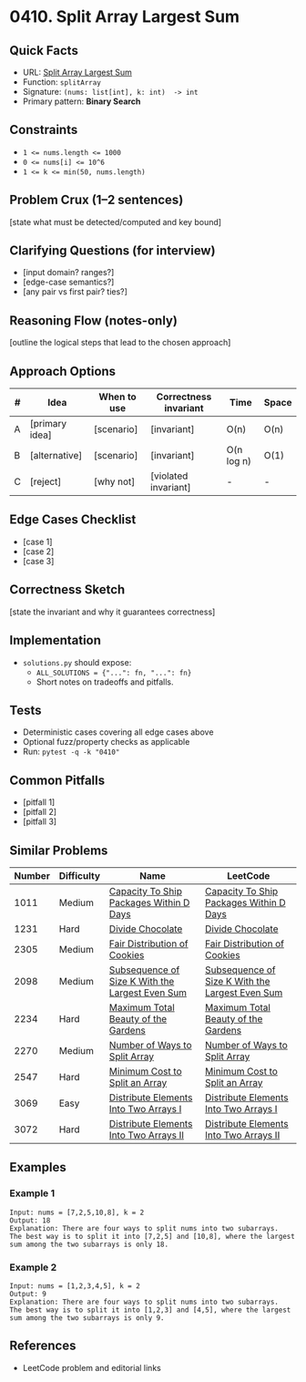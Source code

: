 # 0410. Split Array Largest Sum

## Quick Facts

- URL: [Split Array Largest Sum](https://leetcode.com/problems/split-array-largest-sum/)
- Function: `splitArray`
- Signature: `(nums: list[int], k: int)  -> int`
- Primary pattern: **Binary Search**

## Constraints

- `1 <= nums.length <= 1000`
- `0 <= nums[i] <= 10^6`
- `1 <= k <= min(50, nums.length)`

## Problem Crux (1–2 sentences)

[state what must be detected/computed and key bound]

## Clarifying Questions (for interview)

- [input domain? ranges?]
- [edge-case semantics?]
- [any pair vs first pair? ties?]

## Reasoning Flow (notes-only)

[outline the logical steps that lead to the chosen approach]

## Approach Options

| # | Idea | When to use | Correctness invariant | Time | Space |
|---|------|-------------|-----------------------|------|-------|
| A | [primary idea] | [scenario] | [invariant] | O(n) | O(n) |
| B | [alternative] | [scenario] | [invariant] | O(n log n) | O(1) |
| C | [reject] | [why not] | [violated invariant] | - | - |

## Edge Cases Checklist

- [case 1]
- [case 2]
- [case 3]

## Correctness Sketch

[state the invariant and why it guarantees correctness]

## Implementation

- `solutions.py` should expose:
  - `ALL_SOLUTIONS = {"...": fn, "...": fn}`
  - Short notes on tradeoffs and pitfalls.

## Tests

- Deterministic cases covering all edge cases above
- Optional fuzz/property checks as applicable
- Run: `pytest -q -k "0410"`

## Common Pitfalls

- [pitfall 1]
- [pitfall 2]
- [pitfall 3]

## Similar Problems

| Number | Difficulty | Name | LeetCode |
|---|---|---|---|
| 1011 | Medium | [Capacity To Ship Packages Within D Days](../1011-capacity-to-ship-packages-within-d-days/readme.md) | [Capacity To Ship Packages Within D Days](https://leetcode.com/problems/capacity-to-ship-packages-within-d-days/) |
| 1231 | Hard | [Divide Chocolate](../1231-divide-chocolate/readme.md) | [Divide Chocolate](https://leetcode.com/problems/divide-chocolate/) |
| 2305 | Medium | [Fair Distribution of Cookies](../2305-fair-distribution-of-cookies/readme.md) | [Fair Distribution of Cookies](https://leetcode.com/problems/fair-distribution-of-cookies/) |
| 2098 | Medium | [Subsequence of Size K With the Largest Even Sum](../2098-subsequence-of-size-k-with-the-largest-even-sum/readme.md) | [Subsequence of Size K With the Largest Even Sum](https://leetcode.com/problems/subsequence-of-size-k-with-the-largest-even-sum/) |
| 2234 | Hard | [Maximum Total Beauty of the Gardens](../2234-maximum-total-beauty-of-the-gardens/readme.md) | [Maximum Total Beauty of the Gardens](https://leetcode.com/problems/maximum-total-beauty-of-the-gardens/) |
| 2270 | Medium | [Number of Ways to Split Array](../2270-number-of-ways-to-split-array/readme.md) | [Number of Ways to Split Array](https://leetcode.com/problems/number-of-ways-to-split-array/) |
| 2547 | Hard | [Minimum Cost to Split an Array](../2547-minimum-cost-to-split-an-array/readme.md) | [Minimum Cost to Split an Array](https://leetcode.com/problems/minimum-cost-to-split-an-array/) |
| 3069 | Easy | [Distribute Elements Into Two Arrays I](../3069-distribute-elements-into-two-arrays-i/readme.md) | [Distribute Elements Into Two Arrays I](https://leetcode.com/problems/distribute-elements-into-two-arrays-i/) |
| 3072 | Hard | [Distribute Elements Into Two Arrays II](../3072-distribute-elements-into-two-arrays-ii/readme.md) | [Distribute Elements Into Two Arrays II](https://leetcode.com/problems/distribute-elements-into-two-arrays-ii/) |

## Examples

### Example 1

```text
Input: nums = [7,2,5,10,8], k = 2
Output: 18
Explanation: There are four ways to split nums into two subarrays.
The best way is to split it into [7,2,5] and [10,8], where the largest sum among the two subarrays is only 18.
```

### Example 2

```text
Input: nums = [1,2,3,4,5], k = 2
Output: 9
Explanation: There are four ways to split nums into two subarrays.
The best way is to split it into [1,2,3] and [4,5], where the largest sum among the two subarrays is only 9.
```

## References

- LeetCode problem and editorial links
